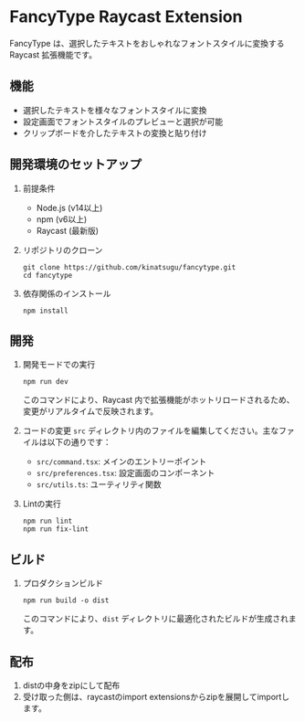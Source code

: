 # FancyType Raycast Extension

FancyType は、選択したテキストをおしゃれなフォントスタイルに変換する Raycast 拡張機能です。

## 機能

- 選択したテキストを様々なフォントスタイルに変換
- 設定画面でフォントスタイルのプレビューと選択が可能
- クリップボードを介したテキストの変換と貼り付け

## 開発環境のセットアップ

1. 前提条件
   - Node.js (v14以上)
   - npm (v6以上)
   - Raycast (最新版)

2. リポジトリのクローン
   ```
   git clone https://github.com/kinatsugu/fancytype.git
   cd fancytype
   ```

3. 依存関係のインストール
   ```
   npm install
   ```

## 開発

1. 開発モードでの実行
   ```
   npm run dev
   ```
   このコマンドにより、Raycast 内で拡張機能がホットリロードされるため、変更がリアルタイムで反映されます。

2. コードの変更
   `src` ディレクトリ内のファイルを編集してください。主なファイルは以下の通りです：
   - `src/command.tsx`: メインのエントリーポイント
   - `src/preferences.tsx`: 設定画面のコンポーネント
   - `src/utils.ts`: ユーティリティ関数

3. Lintの実行
   ```
   npm run lint
   npm run fix-lint
   ```

## ビルド

1. プロダクションビルド
   ```
   npm run build -o dist
   ```
   このコマンドにより、`dist` ディレクトリに最適化されたビルドが生成されます。

## 配布

1. distの中身をzipにして配布
2. 受け取った側は、raycastのimport extensionsからzipを展開してimportします。

